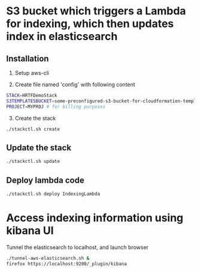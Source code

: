 # S3 bucket which triggers a Lambda for indexing, which then updates index in elasticsearch

## Installation

1. Setup aws-cli

2. Create file named 'config' with following content
```bash
STACK=HRTFDemoStack
S3TEMPLATESBUCKET=some-preconfigured-s3-bucket-for-cloudformation-templates
PROJECT=MYPROJ # for billing purposes
```

3. Create the stack
```bash
./stackctl.sh create
```

## Update the stack

```bash
./stackctl.sh update
```

## Deploy lambda code
```bash
./stackctl.sh deploy IndexingLambda
```

# Access indexing information using kibana UI
Tunnel the elasticsearch to localhost, and launch browser

```bash
./tunnel-aws-elasticsearch.sh &
firefox https://localhost:9200/_plugin/kibana
```

